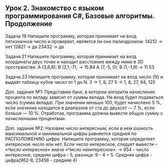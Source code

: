 ## Урок 2. Знакомство с языком программирования С#,  Базовые алгоритмы. Продолжение

Задача 19
Напишите программу, которая принимает на вход пятизначное число и проверяет, является ли оно палиндромом.
14212 -> нет
12821 -> да
23432 -> да


Задача 21
Напишите программу, которая принимает на вход координаты двух точек и находит расстояние между ними в 3D пространстве.
A (3,6,8); B (2,1,-7), -> 15.84
A (7,-5, 0); B (1,-1,9) -> 11.53


Задача 23
Напишите программу, которая принимает на вход число (N) и выдаёт таблицу кубов чисел от 1 до N.
3 -> 1, 8, 27
5 -> 1, 8, 27, 64, 125


Доп. задание №1:
Представим банк, в котором алгоритм начисления процента по вкладу зависит от суммы вклада. На вход будет подаваться число (сумма вклада). При значении меньше 100, будет начислено 5 %, если значение находится в диапазоне от ста до двухсот — 7 %, если больше — 10 %. Отработав, программа должна вывести общую сумму с начисленными процентами.


Доп. задание №2:
Назовем число интересным, если в нем разность максимальной и минимальной цифры равняется средней по РАСПОЛОЖЕНИЮ цифре. Напишите программу, которая определяет интересное число или нет. Если число интересное, следует вывести – «Число интересное» иначе «Число неинтересное».
-> 954 - число интересное, средняя цифра - 5, разница: 9 - 4 = 5.
Средняя цифра - цифра(962-6, 23456 - средняя 4)